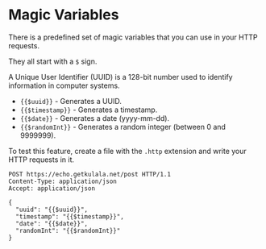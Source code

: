# Magic Variables

There is a predefined set of magic variables that
you can use in your HTTP requests.

They all start with a `$` sign.

A Unique User Identifier (UUID) is a 128-bit number used to
identify information in computer systems.

- `{{$uuid}}` - Generates a UUID.
- `{{$timestamp}}` - Generates a timestamp.
- `{{$date}}` - Generates a date (yyyy-mm-dd).
- `{{$randomInt}}` - Generates a random integer (between 0 and 9999999).

To test this feature,
create a file with the `.http` extension and write your HTTP requests in it.

```http title="magic-variables.http"
POST https://echo.getkulala.net/post HTTP/1.1
Content-Type: application/json
Accept: application/json

{
  "uuid": "{{$uuid}}",
  "timestamp": "{{$timestamp}}",
  "date": "{{$date}}",
  "randomInt": "{{$randomInt}}"
}
```
